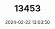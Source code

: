 ---
title: "13453"
category: "Microtus quasiater"
draft: false
date: 2024-02-22 13:03:50
languages:
  Spanish; Castilian: ["metorito de Jalapa", "ratón colicorto de Jalapa"]
  English: ["Jalapan Pine Vole"]
---